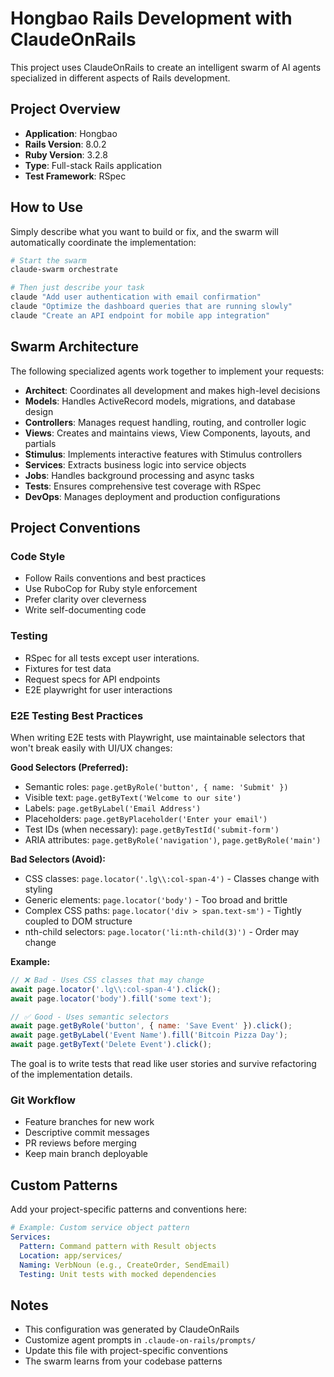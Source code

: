 # Hongbao Rails Development with ClaudeOnRails

This project uses ClaudeOnRails to create an intelligent swarm of AI agents specialized in different aspects of Rails development.

## Project Overview

- **Application**: Hongbao
- **Rails Version**: 8.0.2
- **Ruby Version**: 3.2.8
- **Type**: Full-stack Rails application
- **Test Framework**: RSpec

## How to Use

Simply describe what you want to build or fix, and the swarm will automatically coordinate the implementation:

```bash
# Start the swarm
claude-swarm orchestrate

# Then just describe your task
claude "Add user authentication with email confirmation"
claude "Optimize the dashboard queries that are running slowly"
claude "Create an API endpoint for mobile app integration"
```

## Swarm Architecture

The following specialized agents work together to implement your requests:

- **Architect**: Coordinates all development and makes high-level decisions
- **Models**: Handles ActiveRecord models, migrations, and database design
- **Controllers**: Manages request handling, routing, and controller logic
- **Views**: Creates and maintains views, View Components, layouts, and partials
- **Stimulus**: Implements interactive features with Stimulus controllers
- **Services**: Extracts business logic into service objects
- **Jobs**: Handles background processing and async tasks
- **Tests**: Ensures comprehensive test coverage with RSpec
- **DevOps**: Manages deployment and production configurations

## Project Conventions

### Code Style
- Follow Rails conventions and best practices
- Use RuboCop for Ruby style enforcement
- Prefer clarity over cleverness
- Write self-documenting code

### Testing
- RSpec for all tests except user interations.
- Fixtures for test data
- Request specs for API endpoints
- E2E playwright for user interactions

### E2E Testing Best Practices

When writing E2E tests with Playwright, use maintainable selectors that won't break easily with UI/UX changes:

**Good Selectors (Preferred):**
- Semantic roles: `page.getByRole('button', { name: 'Submit' })`
- Visible text: `page.getByText('Welcome to our site')`
- Labels: `page.getByLabel('Email Address')`
- Placeholders: `page.getByPlaceholder('Enter your email')`
- Test IDs (when necessary): `page.getByTestId('submit-form')`
- ARIA attributes: `page.getByRole('navigation')`, `page.getByRole('main')`

**Bad Selectors (Avoid):**
- CSS classes: `page.locator('.lg\\:col-span-4')` - Classes change with styling
- Generic elements: `page.locator('body')` - Too broad and brittle
- Complex CSS paths: `page.locator('div > span.text-sm')` - Tightly coupled to DOM structure
- nth-child selectors: `page.locator('li:nth-child(3)')` - Order may change

**Example:**
```javascript
// ❌ Bad - Uses CSS classes that may change
await page.locator('.lg\\:col-span-4').click();
await page.locator('body').fill('some text');

// ✅ Good - Uses semantic selectors
await page.getByRole('button', { name: 'Save Event' }).click();
await page.getByLabel('Event Name').fill('Bitcoin Pizza Day');
await page.getByText('Delete Event').click();
```

The goal is to write tests that read like user stories and survive refactoring of the implementation details.

### Git Workflow
- Feature branches for new work
- Descriptive commit messages
- PR reviews before merging
- Keep main branch deployable

## Custom Patterns

Add your project-specific patterns and conventions here:

```yaml
# Example: Custom service object pattern
Services:
  Pattern: Command pattern with Result objects
  Location: app/services/
  Naming: VerbNoun (e.g., CreateOrder, SendEmail)
  Testing: Unit tests with mocked dependencies
```

## Notes

- This configuration was generated by ClaudeOnRails
- Customize agent prompts in `.claude-on-rails/prompts/`
- Update this file with project-specific conventions
- The swarm learns from your codebase patterns
